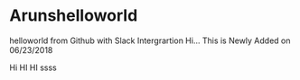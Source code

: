 # Arunshelloworld
helloworld from Github with Slack Intergrartion
Hi... This is Newly Added on 06/23/2018

Hi HI HI
ssss
